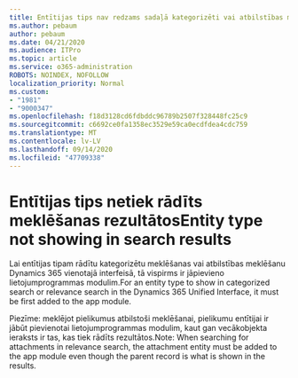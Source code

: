 ```yaml
---
title: Entītijas tips nav redzams sadaļā kategorizēti vai atbilstības meklēšanas rezultāti Dynamics 365 vienotajā interfeisā
ms.author: pebaum
author: pebaum
ms.date: 04/21/2020
ms.audience: ITPro
ms.topic: article
ms.service: o365-administration
ROBOTS: NOINDEX, NOFOLLOW
localization_priority: Normal
ms.custom:
- "1981"
- "9000347"
ms.openlocfilehash: f18d3128cd6fdbddc96789b2507f328448fc25c9
ms.sourcegitcommit: c6692ce0fa1358ec3529e59ca0ecdfdea4cdc759
ms.translationtype: MT
ms.contentlocale: lv-LV
ms.lasthandoff: 09/14/2020
ms.locfileid: "47709338"
---
```

# <a name="entity-type-not-showing-in-search-results"></a><span data-ttu-id="d1d63-102">Entītijas tips netiek rādīts meklēšanas rezultātos</span><span class="sxs-lookup"><span data-stu-id="d1d63-102">Entity type not showing in search results</span></span>

<span data-ttu-id="d1d63-103">Lai entītijas tipam rādītu kategorizētu meklēšanas vai atbilstības meklēšanu Dynamics 365 vienotajā interfeisā, tā vispirms ir jāpievieno lietojumprogrammas modulim.</span><span class="sxs-lookup"><span data-stu-id="d1d63-103">For an entity type to show in categorized search or relevance search in the Dynamics 365 Unified Interface, it must be first added to the app module.</span></span>

<span data-ttu-id="d1d63-104">Piezīme: meklējot pielikumus atbilstoši meklēšanai, pielikumu entītijai ir jābūt pievienotai lietojumprogrammas modulim, kaut gan vecākobjekta ieraksts ir tas, kas tiek rādīts rezultātos.</span><span class="sxs-lookup"><span data-stu-id="d1d63-104">Note: When searching for attachments in relevance search, the attachment entity must be added to the app module even though the parent record is what is shown in the results.</span></span>
